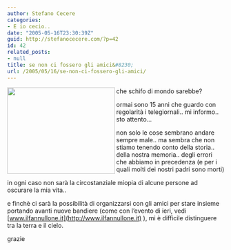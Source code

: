 ```yaml
---
author: Stefano Cecere
categories:
- E io cecio..
date: "2005-05-16T23:30:39Z"
guid: http://stefanocecere.com/?p=42
id: 42
related_posts:
- null
title: se non ci fossero gli amici&#8230;
url: /2005/05/16/se-non-ci-fossero-gli-amici/
---
```


<img src="http://www.ilfannullone.it/fileadmin/multimedia/fotogallery//20050515_regionale/IM000073.jpg" align="left" width="250" height="200" />che schifo di mondo sarebbe?

ormai sono 15 anni che guardo con regolarit&#xe0; i telegiornali.. mi informo.. sto attento&#8230;

non solo le cose sembrano andare sempre male.. ma sembra che non stiamo tenendo conto della storia.. della nostra memoria.. degli errori che abbiamo in precedenza (e per i quali molti dei nostri padri sono morti)

in ogni caso non sar&#xe0; la circostanziale miopia di alcune persone ad oscurare la mia vita..

e finch&#xe8; ci sar&#xe0; la possibilit&#xe0; di organizzarsi con gli amici per stare insieme portando avanti nuove bandiere (come con l&#8217;evento di ieri, vedi [www.ilfannullone.it](http://www.ilfannullone.it) ), mi &#xe8; difficile distinguere tra la terra e il cielo.

grazie